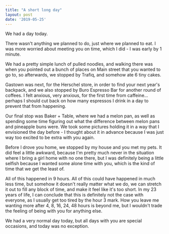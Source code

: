 ```yaml
---
title: "A short long day"
layout: post
date: '2019-05-25'
---
```


We had a day today.

There wasn't anything we planned to do, just where we planned to eat. I was more worried about meeting you on time, which I did - I was early by 1 minute.

We had a pretty simple lunch of pulled noodles, and walking there was when you pointed out a bunch of places on Main street that you wanted to go to, so afterwards, we stopped by Trafiq, and somehow ate 6 tiny cakes.

Gastown was next, for the Herschel store, in order to find your next year's backpack, and we also stopped by Buro Espresso Bar for another round of coffees. I felt anxious, very anxious, for the first time  from caffeine... perhaps I should cut back on how many espressos I drink in a day to prevent that from happening.

Our final stop was Baker + Table, where we had a melon pan, as well as spending some time figuring out what the difference between melon pans and pineapple buns were. We took some pictures holding it in a way that I envisioned the day before - I thought about it in advance because I was just way too excited to be extra with you again.

Before I drove you home, we stopped by my house and you met my pets. It did feel a little awkward, because I'm pretty much never in the situation where I bring a girl home with no one there, but I was definitely being a little selfish because I wanted some alone time with you, which is the kind of time that we get the least of.

All of this happened in 9 hours. All of this could have happened in much less time, but somehow it doesn't really matter what we do, we can stretch it out to fill any block of time, and make it feel like it's too short. In my 23 years of life, I can conclude that this is definitely not the case with everyone, as I usually get too tired by the hour 3 mark. How you leave me wanting more after 4, 8, 16, 24, 48 hours is beyond me, but I wouldn't trade the feeling of being with you for anything else.

We had a very normal day today, but all days with you are special occasions, and today was no exception.